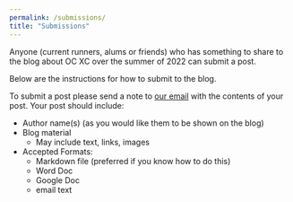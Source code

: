 ```yaml
---
permalink: /submissions/
title: "Submissions"
---
```

Anyone (current runners, alums or friends) who has something to share to the blog about OC XC over the summer of 2022 can submit a post. 

Below are the instructions for how to submit to the blog.

To submit a post please send a note to [our email](ocxcsummer@gmail.com) with the contents of your post. Your post should include:

- Author name(s) (as you would like them to be shown on the blog)
- Blog material
  - May include text, links, images
- Accepted Formats:
  - Markdown file (preferred if you know how to do this)
  - Word Doc
  - Google Doc
  - email text